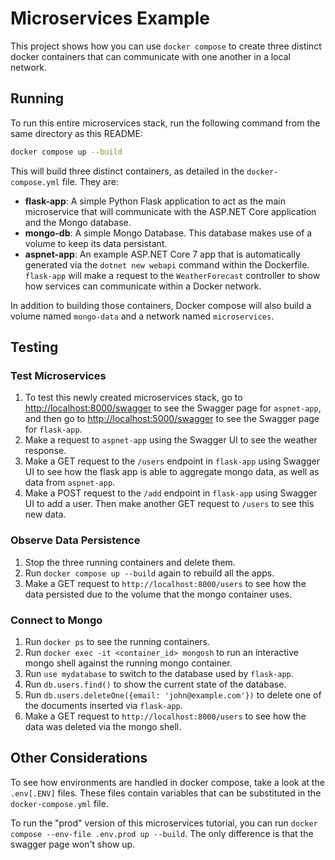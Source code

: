# Microservices Example

This project shows how you can use `docker compose` to create three distinct docker containers that can communicate with one another in a local network.

## Running

To run this entire microservices stack, run the following command from the same directory as this README:

```bash
docker compose up --build
```

This will build three distinct containers, as detailed in the `docker-compose.yml` file. They are:

* **flask-app**: A simple Python Flask application to act as the main microservice that will communicate with the ASP.NET Core application and the Mongo database.
* **mongo-db**: A simple Mongo Database. This database makes use of a volume to keep its data persistant.
* **aspnet-app**: An example ASP.NET Core 7 app that is automatically generated via the `dotnet new webapi` command within the Dockerfile. `flask-app` will make a request to the `WeatherForecast` controller to show how services can communicate within a Docker network.

In addition to building those containers, Docker compose will also build a volume named `mongo-data` and a network named `microservices`.

## Testing

### Test Microservices

1. To test this newly created microservices stack, go to <http://localhost:8000/swagger> to see the Swagger page for `aspnet-app`, and then go to <http://localhost:5000/swagger> to see the Swagger page for `flask-app`.
2. Make a request to `aspnet-app` using the Swagger UI to see the weather response.
3. Make a GET request to the `/users` endpoint in `flask-app` using Swagger UI to see how the flask app is able to aggregate mongo data, as well as data from `aspnet-app`.
4. Make a POST request to the `/add` endpoint in `flask-app` using Swagger UI to add a user. Then make another GET request to `/users` to see this new data.

### Observe Data Persistence

1. Stop the three running containers and delete them.
2. Run `docker compose up --build` again to rebuild all the apps.
3. Make a GET request to `http://localhost:8000/users` to see how the data persisted due to the volume that the mongo container uses.

### Connect to Mongo

1. Run `docker ps` to see the running containers.
2. Run `docker exec -it <container_id> mongosh` to run an interactive mongo shell against the running mongo container.
3. Run `use mydatabase` to switch to the database used by `flask-app`.
4. Run `db.users.find()` to show the current state of the database.
5. Run `db.users.deleteOne({email: 'john@example.com'})` to delete one of the documents inserted via `flask-app`.
6. Make a GET request to `http://localhost:8000/users` to see how the data was deleted via the mongo shell.

## Other Considerations

To see how environments are handled in docker compose, take a look at the `.env[.ENV]` files. These files contain variables that can be substituted in the `docker-compose.yml` file.

To run the "prod" version of this microservices tutorial, you can run `docker compose --env-file .env.prod up --build`. The only difference is that the swagger page won't show up.